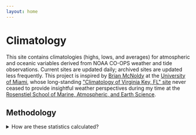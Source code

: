 ```yaml
---
layout: home
---
```

# Climatology

This site contains climatologies (highs, lows, and averages) for atmospheric and oceanic variables derived from NOAA CO-OPS weather and tide observations. Current sites are updated daily; archived sites are updated less frequently. This project is inspired by [Brian McNoldy](https://bmcnoldy.earth.miami.edu/) at the [University of Miami](https://welcome.miami.edu), whose long-standing ["Climatology of Virginia Key, FL" site](https://bmcnoldy.earth.miami.edu/vk/) never ceased to provide insightful weather perspectives during my time at the [Rosenstiel School of Marine, Atmospheric, and Earth Science](https://www.earth.miami.edu/).

## Methodology
<details>
  <summary>
    How are these statistics calculated?
  </summary>
  Data are retrieved from [NOAA CO-OPS](https://www.noaa.gov). Data include air temperature, barometric pressure, wind speed, water temperature, and water level, though not all stations contain the same sensor suite...
</details>
